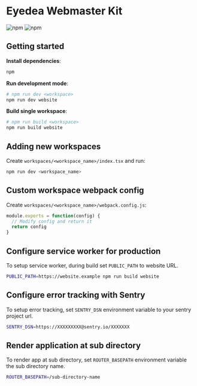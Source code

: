 # Eyedea Webmaster Kit

![npm](https://img.shields.io/npm/l/express.svg)
![npm](https://img.shields.io/badge/install-npm-blue.svg)

## Getting started

**Install dependencies**:
```sh
npm
```

**Run development mode**:

```sh
# npm run dev <workspace>
npm run dev website
```

**Build single workspace**:

```sh
# npm run build <workspace>
npm run build website
```

## Adding new workspaces

Create `workspaces/<workspace_name>/index.tsx` and run:

```sh
npm run dev <workspace_name>
```

## Custom workspace webpack config

Create `workspaces/<workspace_name>/webpack.config.js`:

```js
module.exports = function(config) {
  // Modify config and return it
  return config
}
```
## Configure service worker for production

To setup service worker, during build set `PUBLIC_PATH` to website URL.

```sh
PUBLIC_PATH=https://website.example npm run build website
```

## Configure error tracking with Sentry

To setup error tracking, set `SENTRY_DSN` environment variable to your sentry project url.

```sh
SENTRY_DSN=https://XXXXXXXXX@sentry.io/XXXXXXX
```

## Render application at sub directory

To render app at sub directory, set `ROUTER_BASEPATH` environment variable the sub directory name.

```sh
ROUTER_BASEPATH=/sub-directory-name
```
